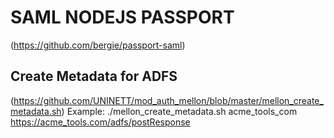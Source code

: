# SAML NODEJS PASSPORT
(https://github.com/bergie/passport-saml)

## Create Metadata for ADFS
(https://github.com/UNINETT/mod_auth_mellon/blob/master/mellon_create_metadata.sh)
Example:
./mellon_create_metadata.sh acme_tools_com https://acme_tools.com/adfs/postResponse
